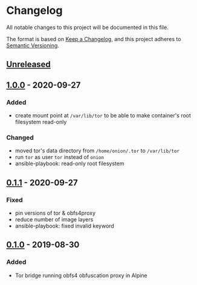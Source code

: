 # Changelog
All notable changes to this project will be documented in this file.

The format is based on [Keep a Changelog](https://keepachangelog.com/en/1.0.0/),
and this project adheres to [Semantic Versioning](https://semver.org/spec/v2.0.0.html).

## [Unreleased]

## [1.0.0] - 2020-09-27
### Added
- create mount point at `/var/lib/tor`
  to be able to make container's root filesystem read-only

### Changed
- moved tor's data directory from `/home/onion/.tor` to `/var/lib/tor`
- run `tor` as user `tor` instead of `onion`
- ansible-playbook: read-only root filesystem

## [0.1.1] - 2020-09-27
### Fixed
- pin versions of tor & obfs4proxy
- reduce number of image layers
- ansible-playbook: fixed invalid keyword

## [0.1.0] - 2019-08-30
### Added
- Tor bridge running obfs4 obfuscation proxy in Alpine

[Unreleased]: https://github.com/fphammerle/docker-tor-obfs4-bridge/compare/v1.0.0...HEAD
[1.0.0]: https://github.com/fphammerle/docker-tor-obfs4-bridge/compare/v0.1.1...v1.0.0
[0.1.1]: https://github.com/fphammerle/docker-tor-obfs4-bridge/compare/0.1.0...v0.1.1
[0.1.0]: https://github.com/fphammerle/docker-tor-obfs4-bridge/releases/tag/0.1.0
